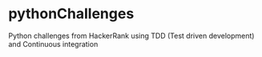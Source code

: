 # pythonChallenges
Python challenges from HackerRank using TDD (Test driven development) and Continuous integration
